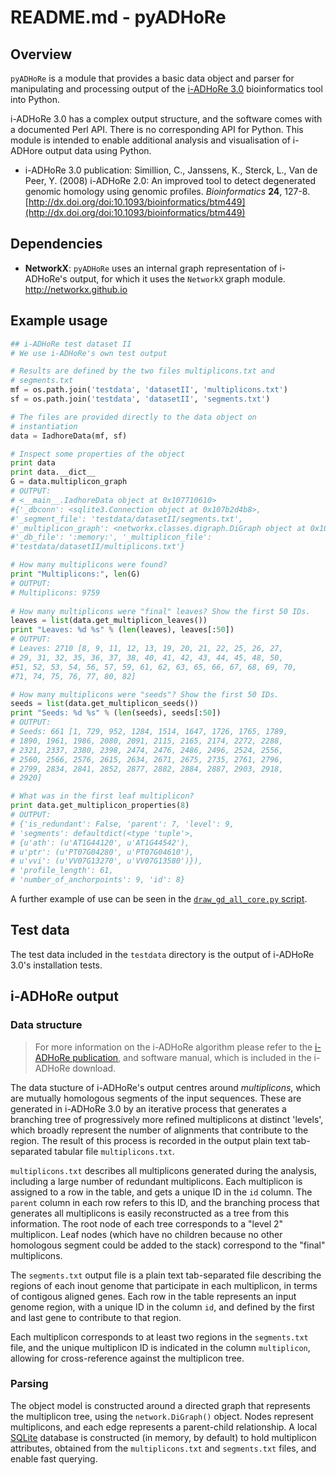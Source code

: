 # README.md - pyADHoRe

## Overview

`pyADHoRe` is a module that provides a basic data object and parser for manipulating and processing output of the [i-ADHoRe 3.0](http://bioinformatics.psb.ugent.be/software/details/i--ADHoRe) bioinformatics tool into Python.

i-ADHoRe 3.0 has a complex output structure, and the software comes with a documented Perl API. There is no corresponding API for Python. This module is intended to enable additional analysis and visualisation of i-ADHore output data using Python.

* <a name="publication">i-ADHoRe 3.0 publication</a>: Simillion, C., Janssens, K., Sterck, L., Van de Peer, Y. (2008) i-ADHoRe 2.0: An improved tool to detect degenerated genomic homology using genomic profiles. *Bioinformatics* **24**, 127-8. [http://dx.doi.org/doi:10.1093/bioinformatics/btm449](http://dx.doi.org/doi:10.1093/bioinformatics/btm449)

## Dependencies 

* **NetworkX**: `pyADHoRe` uses an internal graph representation of i-ADHoRe's output, for which it uses the `NetworkX` graph module. <http://networkx.github.io>

## Example usage

```python
## i-ADHoRe test dataset II
# We use i-ADHoRe's own test output

# Results are defined by the two files multiplicons.txt and 
# segments.txt
mf = os.path.join('testdata', 'datasetII', 'multiplicons.txt')
sf = os.path.join('testdata', 'datasetII', 'segments.txt')

# The files are provided directly to the data object on 
# instantiation
data = IadhoreData(mf, sf)

# Inspect some properties of the object
print data
print data.__dict__
G = data.multiplicon_graph
# OUTPUT:
# <__main__.IadhoreData object at 0x107710610>
#{'_dbconn': <sqlite3.Connection object at 0x107b2d4b8>, 
#'_segment_file': 'testdata/datasetII/segments.txt', 
#'_multiplicon_graph': <networkx.classes.digraph.DiGraph object at 0x107b08b50>, 
#'_db_file': ':memory:', '_multiplicon_file': 
#'testdata/datasetII/multiplicons.txt'}

# How many multiplicons were found?    
print "Multiplicons:", len(G)
# OUTPUT:
# Multiplicons: 9759
    
# How many multiplicons were "final" leaves? Show the first 50 IDs.
leaves = list(data.get_multiplicon_leaves())
print "Leaves: %d %s" % (len(leaves), leaves[:50])
# OUTPUT:
# Leaves: 2710 [8, 9, 11, 12, 13, 19, 20, 21, 22, 25, 26, 27, 
# 29, 31, 32, 35, 36, 37, 38, 40, 41, 42, 43, 44, 45, 48, 50, 
#51, 52, 53, 54, 56, 57, 59, 61, 62, 63, 65, 66, 67, 68, 69, 70, 
#71, 74, 75, 76, 77, 80, 82]

# How many multiplicons were "seeds"? Show the first 50 IDs.
seeds = list(data.get_multiplicon_seeds())
print "Seeds: %d %s" % (len(seeds), seeds[:50])
# OUTPUT:
# Seeds: 661 [1, 729, 952, 1284, 1514, 1647, 1726, 1765, 1789, 
# 1890, 1961, 1986, 2080, 2091, 2115, 2165, 2174, 2272, 2288, 
# 2321, 2337, 2380, 2398, 2474, 2476, 2486, 2496, 2524, 2556, 
# 2560, 2566, 2576, 2615, 2634, 2671, 2675, 2735, 2761, 2796, 
# 2799, 2834, 2841, 2852, 2877, 2882, 2884, 2887, 2903, 2918, 
# 2920]

# What was in the first leaf multiplicon?
print data.get_multiplicon_properties(8)
# OUTPUT:
# {'is_redundant': False, 'parent': 7, 'level': 9, 
# 'segments': defaultdict(<type 'tuple'>, 
# {u'ath': (u'AT1G44120', u'AT1G44542'),
# u'ptr': (u'PT07G04280', u'PT07G04610'), 
# u'vvi': (u'VV07G13270', u'VV07G13580')}), 
# 'profile_length': 61,
# 'number_of_anchorpoints': 9, 'id': 8}


```

A further example of use can be seen in the [`draw_gd_all_core.py` script](https://github.com/widdowquinn/scripts/blob/master/bioinformatics/draw_gd_all_core.py).

## Test data

The test data included in the `testdata` directory is the output of i-ADHoRe 3.0's installation tests.


## i-ADHoRe output
### Data structure

>For more information on the i-ADHoRe algorithm please refer to the [i-ADHoRe publication](#publication), and software manual, which is included in the i-ADHoRe download.

The data stucture of i-ADHoRe's output centres around *multiplicons*, which are mutually homologous segments of the input sequences. These are generated in i-ADHoRe 3.0 by an iterative process that generates a branching tree of progressively more refined multiplicons at distinct 'levels', which broadly represent the number of alignments that contribute to the region. The result of this process is recorded in the output plain text tab-separated tabular file `multiplicons.txt`.

`multiplicons.txt` describes all multiplicons generated during the analysis, including a large number of redundant multiplicons. Each multiplicon is assigned to a row in the table, and gets a unique ID in the `id` column. The `parent` column in each row refers to this ID, and the branching process that generates all multiplicons is easily reconstructed as a tree from this information. The root node of each tree corresponds to a "level 2" multiplicon. Leaf nodes (which have no children because no other homologous segment could be added to the stack) correspond to the "final" multiplicons.

The `segments.txt` output file is a plain text tab-separated file describing the regions of each inout genome that participate in each multiplicon, in terms of contigous aligned genes. Each row in the table represents an input genome region, with a unique ID in the column `id`, and defined by the first and last gene to contribute to that region. 

Each multiplicon corresponds to at least two regions in the `segments.txt` file, and the unique multiplicon ID is indicated in the column `multiplicon`, allowing for cross-reference against the multiplicon tree.

### Parsing

The object model is constructed around a directed graph that represents the multiplicon tree, using the `network.DiGraph()` object. Nodes represent multiplicons, and each edge represents a parent-child relationship. A local [SQLite](http://www.sqlite.org/) database is constructed (in memory, by default) to hold multiplicon attributes, obtained from the `multiplicons.txt` and `segments.txt` files, and enable fast querying.



